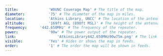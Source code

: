 ```yaml
---
title:				'W0UNC Coverage Map' # The title of the map.
diameter:			'75' # The diameter of the map in miles.
location:			'Atkins Library, UNCC' # The location of the antenna.
altitude:			'169ft AGL (890ft MSL)' # The height of the antenna.
frequency:		'442.650MHz' # The frequency of the repeater.
power:				'90w' # The power output of the repeater.
link:					'AtkinsLibrary442.650MHz90w75m.png' # The link to the map image file.
visible:			'Yes' # Hides or shows the map in feeds.
order:				'1' # The order the map will be shown in feeds.
---
```

